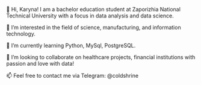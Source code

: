 👋 Hi, Karyna! I am a bachelor education student at Zaporizhia National Technical University with a focus in data analysis and data science.

👀 I’m interested in the field of science, manufacturing, and information technology. 

🌱 I’m currently learning Python, MySql, PostgreSQL.

💞️ I’m looking to collaborate on healthcare projects, financial institutions with passion and love with data!

📫 Feel free to contact me via Telegram: @coldshrine

